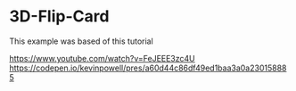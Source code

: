 # 3D-Flip-Card

This example was based of this tutorial

https://www.youtube.com/watch?v=FeJEEE3zc4U
https://codepen.io/kevinpowell/pres/a60d44c86df49ed1baa3a0a230158885
